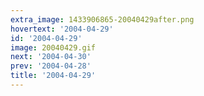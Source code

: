 ```yaml
---
extra_image: 1433906865-20040429after.png
hovertext: '2004-04-29'
id: '2004-04-29'
image: 20040429.gif
next: '2004-04-30'
prev: '2004-04-28'
title: '2004-04-29'
---
```

